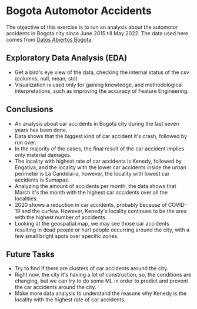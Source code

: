 <h1>Bogota Automotor Accidents</h1>
<p>The objective of this exercise is to run an analysis about the automotor accidents in Bogota city since June 2015 till May 2022. The data used here comes from <a href="https://datosabiertos.bogota.gov.co/dataset/siniestros-viales-consolidados-bogota-d-c">Datos Abiertos Bogota</a>.</p>
<h2>Exploratory Data Analysis (EDA)</h2>
<ul>
    <li>Get a bird's eye view of the data, checking the internal status of the csv (columns, null, mean, std)</li>
    <li>Visualization is used only for gaining knowledge, and methodological interpretations, such as improving the accuracy of Feature Engineering.</li>
</ul>
<h2>Conclusions</h2>
<ul>
    <li>An analysis about car accidents in Bogota city during the last seven years has been done.</li>
    <li>Data shows that the biggest kind of car accident it's crash, followed by run over.</li>
    <li>In the majority of the cases, the final result of the car accident implies only material damages.</li>
    <li>The locality with highest rate of car accidents is Kenedy, followed by Engativa, and the locality with the lower car accidents inside the urban perimeter is La     Candelaria, however, the locality with lowest car accidents is Sumapaz.</li>
    <li>Analyzing the amount of accidents per month, the data shows that March it's the month with the highest car accidents over all the localities.</li>
    <li>2020 shows a reduction in car accidents, probably because of COVID-19 and the curfew. However, Kenedy's locality continues to be the area with the highest number of accidents.</li>
    <li>Looking at the geospatial map, we may see those car accidents resulting in dead people or hurt people occurring around the city, with a few small bright spots over specific zones.</li>
</ul>
<h2>Future Tasks</h2>
<ul>
    <li>Try to find if there are clusters of car accidents around the city.</li>
    <li>Right now, the city it's having a lot of construction, so, the conditions are changing, but we can try to do some ML in order to predict and prevent the car       accidents around the city.</li>
    <li>Make more data analysis to understand the reasons why Kenedy is the locality with the highest rate of car accidents.</li>
</ul>
